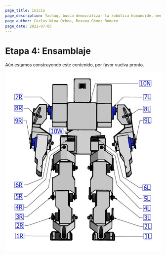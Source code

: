 ```yaml
---
page_title: Inicio
page_description: Yachaq, busca democratizar la robótica humanoide, mediante un hardware de ultra bajo costo.
page_author: Carlos Nina Ochoa, Roxana Gómez Romero
page_date: 2021-07-05
---
```


# Etapa 4: Ensamblaje

Aún estamos construyendo este contenido, por favor vuelva pronto.


![Nombres de servos](img/servo-numeracion.jpg)


